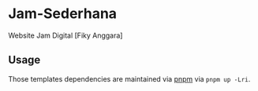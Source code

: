 # Jam-Sederhana
Website Jam Digital [Fiky Anggara]


## Usage

Those templates dependencies are maintained via [pnpm](https://pnpm.io) via `pnpm up -Lri`.
